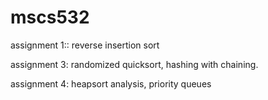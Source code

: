 # mscs532
assignment 1:: reverse insertion sort

assignment 3: randomized quicksort, hashing with chaining.

assignment 4: heapsort analysis, priority queues